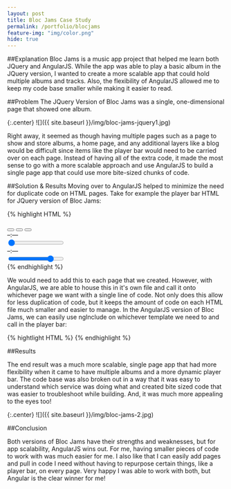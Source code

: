 ```yaml
---
layout: post
title: Bloc Jams Case Study
permalink: /portfolio/blocjams
feature-img: "img/color.png"
hide: true
---
```

##Explanation
Bloc Jams is a music app project that helped me learn both JQuery and AngularJS. While the app was able to play a basic album in the JQuery version, I wanted to create a more scalable app that could hold multiple albums and tracks. Also, the flexibility of AngularJS allowed me to keep my code base smaller while making it easier to read.

##Problem
The JQuery Version of Bloc Jams was a single, one-dimensional page that showed one album.

{:.center}
![]({{ site.baseurl }}/img/bloc-jams-jquery1.jpg)

Right away, it seemed as though having multiple pages such as a page to show and store albums, a home page, and any additional layers like a blog would be difficult since items like the player bar would need to be carried over on each page. Instead of having all of the extra code, it made the most sense to go with a more scalable approach and use AngularJS to build a single page app that could use more bite-sized chunks of code.

##Solution & Results
Moving over to AngularJS helped to minimize the need for duplicate code on HTML pages. Take for example the player bar HTML for JQuery version of Bloc Jams:

{% highlight HTML %}
<!-- Player Bar  -->
<section id="player-bar">
  <section id="buttons">
    <!-- Previous Button -->
    <button id="previous">
      <span class="ion-skip-backward"></span>
    </button>
    <!-- Play Button  -->
    <button id="play-pause">
      <span class="ion-play"></span>
      <span class="ion-pause"></span>
    </button>
    <!-- Next Button -->
    <button id="next">
      <span class="ion-skip-forward"></span>
    </button>
  </section>
  <!-- Time Control  -->
  <section id="time-control">
    <div class="current-time">–:––</div>
    <input type="range" class="seek-bar" value="0">
    <div class="total-time">–:––</div>
  </section>
  <!-- Volume Control  -->
  <div id="volume-control">
    <div class="icon ion-volume-low"></div>
    <input type="range" class="seek-bar" value="80">
    <div class="icon ion-volume-high"></div>
  </div>
{% endhighlight %}

We would need to add this to each page that we created. However, with AngularJS, we are able to house this in it's own file and call it onto whichever page we want with a single line of code. Not only does this allow for less duplication of code, but it keeps the amount of code on each HTML file much smaller and easier to manage. In the AngularJS version of Bloc Jams, we can easily use ngInclude on whichever template we need to and call in the player bar:

{% hightlight HTML %}
<ng-include src="'/templates/player_bar.html'"></ng-include>
{% endhighlight %}

##Results

The end result was a much more scalable, single page app that had more flexibility when it came to have multiple albums and a more dynamic player bar. The code base was also broken out in a way that it was easy to understand which service was doing what and created bite sized code that was easier to troubleshoot while building. And, it was much more appealing to the eyes too!

{:.center}
![]({{ site.baseurl }}/img/bloc-jams-2.jpg)

##Conclusion

Both versions of Bloc Jams have their strengths and weaknesses, but for app scalability, AngularJS wins out. For me, having smaller pieces of code to work with was much easier for me. I also like that I can easily add pages and pull in code I need without having to repurpose certain things, like a player bar, on every page. Very happy I was able to work with both, but Angular is the clear winner for me!
